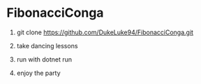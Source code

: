 # FibonacciConga

1. git clone https://github.com/DukeLuke94/FibonacciConga.git

2. take dancing lessons

3. run with dotnet run

4. enjoy the party
